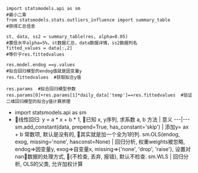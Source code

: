 ```
import statsmodels.api as sm 
#最小二乘
from statsmodels.stats.outliers_influence import summary_table 
#获得汇总信息

st, data, ss2 = summary_table(res, alpha=0.05) 
#置信水平alpha=5%，st数据汇总，data数据详情，ss2数据列名
fitted_values = data[:,2]  
#等价于res.fittedvalues

res.model.endog ==y.values  
#拟合回归模型的endog值就是因变量y
res.fittedvalues  #获取拟合y值

res.params  #拟合回归模型参数
res.params[0]+res.params[1]*daily_data['temp']==res.fittedvalues  #验证二维回归模型的拟合y值计算原理
```
* import statsmodels.api as sm
* 线性回归: y = a * x + b * 1, 已知 x, y序列, 求系数 a, b
方法 | 意义
---|---
sm.add_constant(data, prepend=True, has_constant='skip') | 添加y= ax + b 常数项, 默认是没有的, 其实就是加一个全为1的列. 
sm.OLS(endog, exog, missing='none', hasconst=None) | 回归分析, 权重weights被忽略, endog=>因变量y, exog=>自变量x, missing=>{'none', 'drop', 'raise'}, 设置对nan数据的处理方式, {不检查, 丢弃, 报错}, 默认不检查.
sm.WLS | 回归分析, OLS的父类, 允许加权计算
